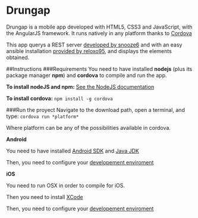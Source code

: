 
# Drungap
Drungap is a mobile app developed with HTML5, CSS3 and JavaScript, with the AngularJS framework.
It runs natively in any platform thanks to [Cordova](https://cordova.apache.org/)

This app querys a REST server [developed by snooze6](https://github.com/snooze6/rest_books) and with an easy ansible installation [provided by reloxo95](https://github.com/reloxo95/drupalAnsible), and displays the elements obtained.


##Instructions
###Requirements
You need to have installed **nodejs** (plus its package manager **npm**) and **cordova** to compile and run the app.

**To install nodeJS and npm:** [See the NodeJS documentation](https://nodejs.org/en/download/package-manager/)

**To install cordova:** `npm install -g cordova`

###Run the proyect
Navigate to the download path, open a terminal, and type: `cordova run *platform*`

Where platform can be any of the possibilities available in cordova.

**Android**

You need to have installed [Android SDK](http://developer.android.com/sdk/index.html) and [Java JDK](http://www.oracle.com/technetwork/es/java/javase/downloads/index.html)

Then, you need to configure your [developement enviroment](https://cordova.apache.org/docs/en/latest/guide/platforms/android/index.html)

**iOS**

You need to run OSX in order to compile for iOS.

Then you need to install [XCode](https://itunes.apple.com/es/app/xcode/id497799835?mt=12) 

Then, you need to configure your [developement enviroment](https://cordova.apache.org/docs/en/latest/guide/platforms/ios/index.html)
